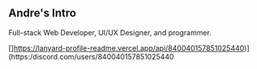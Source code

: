 
Andre's Intro
---

Full-stack Web Developer, UI/UX Designer, and programmer.

[]https://lanyard-profile-readme.vercel.app/api/840040157851025440)](https:/discord.com/users/840040157851025440
